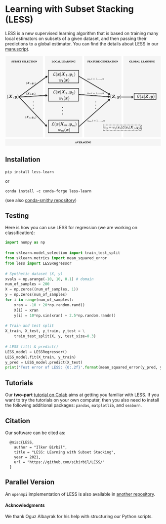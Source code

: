# Learning with Subset Stacking (LESS)

LESS is a new supervised learning algorithm that is based on training many local estimators on subsets of a given dataset, and then passing their predictions to a global estimator. You can find the details about LESS in our [manuscript](https://arxiv.org/abs/2112.06251).

![LESS](./img/LESS1Level.png)

## Installation

`pip install less-learn`

or

`conda install -c conda-forge less-learn`

(see also [conda-smithy repository](https://github.com/conda-forge/less-learn-feedstock))

## Testing

Here is how you can use LESS for regression (we are working on classification):

```python
import numpy as np

from sklearn.model_selection import train_test_split
from sklearn.metrics import mean_squared_error
from less import LESSRegressor

# Synthetic dataset (X, y)
xvals = np.arange(-10, 10, 0.1) # domain
num_of_samples = 200
X = np.zeros((num_of_samples, 1))
y = np.zeros(num_of_samples)
for i in range(num_of_samples):
    xran = -10 + 20*np.random.rand()
    X[i] = xran
    y[i] = 10*np.sin(xran) + 2.5*np.random.randn()

# Train and test split
X_train, X_test, y_train, y_test = \
    train_test_split(X, y, test_size=0.3)

# LESS fit() & predict()
LESS_model = LESSRegressor()
LESS_model.fit(X_train, y_train)
y_pred = LESS_model.predict(X_test)
print('Test error of LESS: {0:.2f}'.format(mean_squared_error(y_pred, y_test)))
```

## Tutorials

Our **two-part** [tutorial on Colab](https://colab.research.google.com/drive/183MRHH-i4XT3-HepHbIKVRPiwH7uMzrw?usp=sharing) aims at getting you familiar with LESS. If you want to try the tutorials on your own computer, then you also need to install the following additional packages: `pandas`, `matplotlib`, and `seaborn`.

## Citation
Our software can be cited as:
````
  @misc{LESS,
    author = "Ilker Birbil",
    title = "LESS: LEarning with Subset Stacking",
    year = 2021,
    url = "https://github.com/sibirbil/LESS/"
  }
````

## Parallel Version

An `openmpi` implementation of LESS is also available in [another repository](https://github.com/sibirbil/LESS-MPI).

#### Acknowledgments

We thank Oguz Albayrak for his help with structuring our Python scripts.
